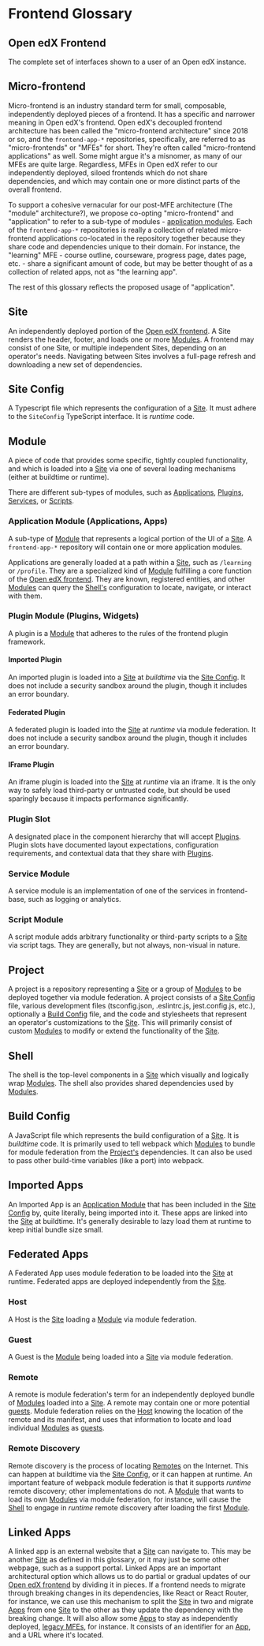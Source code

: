 # Frontend Glossary

## Open edX Frontend

The complete set of interfaces shown to a user of an Open edX instance.

## Micro-frontend

Micro-frontend is an industry standard term for small, composable, independently deployed pieces of a frontend.  It has a specific and narrower meaning in Open edX's frontend.  Open edX's decoupled frontend architecture has been called the "micro-frontend architecture" since 2018 or so, and the `frontend-app-*` repositories, specifically, are referred to as "micro-frontends" or "MFEs" for short.  They're often called "micro-frontend applications" as well.  Some might argue it's a misnomer, as many of our MFEs are quite large.  Regardless, MFEs in Open edX refer to our independently deployed, siloed frontends which do not share dependencies, and which may contain one or more distinct parts of the overall frontend.

To support a cohesive vernacular for our post-MFE architecture (The "module" architecture?), we propose co-opting "micro-frontend" and "application" to refer to a sub-type of modules - [application modules](#application-module-applications-apps).  Each of the `frontend-app-*` repositories is really a collection of related micro-frontend applications co-located in the repository together because they share code and dependencies unique to their domain.  For instance, the "learning" MFE - course outline, courseware, progress page, dates page, etc. - share a significant amount of code, but may be better thought of as a collection of related apps, not as "the learning app".

The rest of this glossary reflects the proposed usage of "application".

## Site

An independently deployed portion of the [Open edX frontend](#open-edx-frontend).  A Site renders the header, footer, and loads one or more [Modules](#module).  A frontend may consist of one Site, or multiple independent Sites, depending on an operator's needs.  Navigating between Sites involves a full-page refresh and downloading a new set of dependencies.

## Site Config

A Typescript file which represents the configuration of a [Site](#site).  It must adhere to the `SiteConfig` TypeScript interface.  It is _runtime_ code.

## Module

A piece of code that provides some specific, tightly coupled functionality, and which is loaded into a [Site](#site) via one of several loading mechanisms (either at buildtime or runtime).

There are different sub-types of modules, such as [Applications](#application-module-applications-apps), [Plugins](#plugin-module-plugins-widgets), [Services](#service-module), or [Scripts](#script-module).

### Application Module (Applications, Apps)

A sub-type of [Module](#module) that represents a logical portion of the UI of a [Site](#site).  A `frontend-app-*` repository will contain one or more application modules.

Applications are generally loaded at a path within a [Site](#site), such as `/learning` or `/profile`.  They are a specialized kind of [Module](#module) fulfilling a core function of the [Open edX frontend](#open-edx-frontend).  They are known, registered entities, and other [Modules](#module) can query the [Shell's](#shell) configuration to locate, navigate, or interact with them.

### Plugin Module (Plugins, Widgets)

A plugin is a [Module](#module) that adheres to the rules of the frontend plugin framework.

#### Imported Plugin

An imported plugin is loaded into a [Site](#site) at _buildtime_ via the [Site Config](#site-config).  It does not include a security sandbox around the plugin, though it includes an error boundary.

#### Federated Plugin

A federated plugin is loaded into the [Site](#site) at _runtime_ via module federation.  It does not include a security sandbox around the plugin, though it includes an error boundary.

#### IFrame Plugin

An iframe plugin is loaded into the [Site](#site) at _runtime_ via an iframe.  It is the only way to safely load third-party or untrusted code, but should be used sparingly because it impacts performance significantly.

### Plugin Slot

A designated place in the component hierarchy that will accept [Plugins](#plugin-module-plugins-widgets).  Plugin slots have documented layout expectations, configuration requirements, and contextual data that they share with [Plugins](#plugin-module-plugins-widgets).

### Service Module

A service module is an implementation of one of the services in frontend-base, such as logging or analytics.

### Script Module

A script module adds arbitrary functionality or third-party scripts to a [Site](#site) via script tags.  They are generally, but not always, non-visual in nature.

## Project

A project is a repository representing a [Site](#site) or a group of [Modules](#module) to be deployed together via module federation.  A project consists of a [Site Config](#site-config) file, various development files (tsconfig.json, .eslintrc.js, jest.config.js, etc.), optionally a [Build Config](#build-config) file, and the code and stylesheets that represent an operator's customizations to the [Site](#site).  This will primarily consist of custom [Modules](#module) to modify or extend the functionality of the [Site](#site).

## Shell

The shell is the top-level components in a [Site](#site) which visually and logically wrap [Modules](#module).  The shell also provides shared dependencies used by [Modules](#module).

## Build Config

A JavaScript file which represents the build configuration of a [Site](#site).  It is _buildtime_ code.  It is primarily used to tell webpack which [Modules](#module) to bundle for module federation from the [Project's](#project) dependencies.  It can also be used to pass other build-time variables (like a port) into webpack.

## Imported Apps

An Imported App is an [Application Module](#application-module-applications-apps) that has been included in the [Site Config](#site-config) by, quite literally, being imported into it.  These apps are linked into the [Site](#site) at buildtime.  It's generally desirable to lazy load them at runtime to keep initial bundle size small.

## Federated Apps

A Federated App uses module federation to be loaded into the [Site](#site) at runtime.  Federated apps are deployed independently from the [Site](#site).

### Host

A Host is the [Site](#site) loading a [Module](#module) via module federation.

### Guest

A Guest is the [Module](#module) being loaded into a [Site](#site) via module federation.

### Remote

A remote is module federation's term for an independently deployed bundle of [Modules](#module) loaded into a [Site](#site).  A remote may contain one or more potential [guests](#guest).  Module federation relies on the [Host](#host) knowing the location of the remote and its manifest, and uses that information to locate and load individual [Modules](#module) as [guests](#guest).

### Remote Discovery

Remote discovery is the process of locating [Remotes](#remote) on the Internet.  This can happen at buildtime via the [Site Config](#site-config), or it can happen at runtime.  An important feature of webpack module federation is that it supports _runtime_ remote discovery; other implementations do not.  A [Module](#module) that wants to load its own [Modules](#module) via module federation, for instance, will cause the [Shell](#shell) to engage in _runtime_ remote discovery after loading the first [Module](#module).

## Linked Apps

A linked app is an external website that a [Site](#site) can navigate to.  This may be another [Site](#site) as defined in this glossary, or it may just be some other webpage, such as a support portal.  Linked Apps are an important architectural option which allows us to do partial or gradual updates of our [Open edX frontend](#open-edx-frontend) by dividing it in pieces.  If a frontend needs to migrate through breaking changes in its dependencies, like React or React Router, for instance, we can use this mechanism to split the [Site](#site) in two and migrate [Apps](#application-module-applications-apps) from one [Site](#site) to the other as they update the dependency with the breaking change.  It will also allow some [Apps](#application-module-applications-apps) to stay as independently deployed, [legacy MFEs](#micro-frontend), for instance.  It consists of an identifier for an [App](#application-module-applications-apps), and a URL where it's located.
